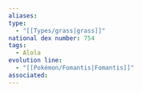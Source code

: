 ```yaml
---
aliases: 
type:
  - "[[Types/grass|grass]]"
national dex number: 754
tags:
  - Alola
evolution line:
  - "[[Pokémon/Fomantis|Fomantis]]"
associated: 
---
```

